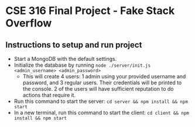 # CSE 316 Final Project - Fake Stack Overflow
## Instructions to setup and run project
- Start a MongoDB with the default settings.
- Initialize the database by running `node ./server/init.js <admin_username> <admin_password>`
    - This will create 4 users: 1 admin using your provided username and password, and 3 regular users. Their credentials will be printed to the console. 2 of the users will have sufficient reputation to do actions that require it.
- Run this command to start the server: `cd server && npm install && npm start`
- In a new terminal, run this command to start the client: `cd client && npm install && npm start`
